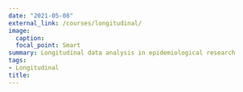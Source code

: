 ```yaml
---
date: "2021-05-08"
external_link: /courses/longitudinal/
image:
  caption: 
  focal_point: Smart
summary: Longitudinal data analysis in epidemiological research
tags:
- Longitudinal
title: 
---
```

